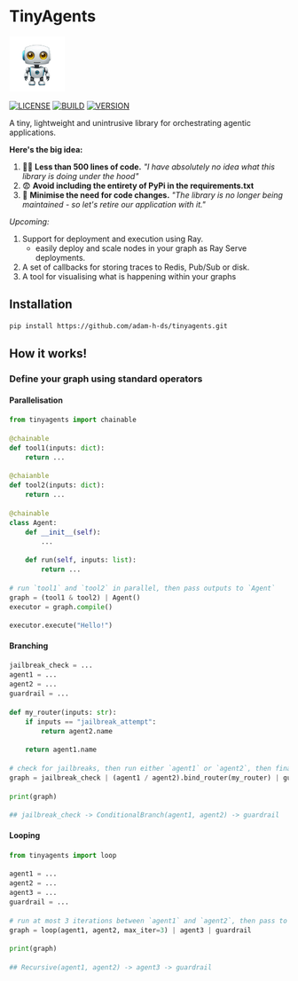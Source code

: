 # TinyAgents 
<img src="docs/assets/logo.png" alt="drawing" width="100"/>

[![LICENSE](https://img.shields.io/github/license/adam-h-ds/tinyagents?label=license&style=for-the-badge)](https://github.com/adam-h-ds/tinyagents/blob/main/LICENSE)
[![BUILD](https://img.shields.io/github/actions/workflow/status/adam-h-ds/tinyagents/publish.yml?style=for-the-badge)](https://github.com/adam-h-ds/tinyagents/blob/main/.github/workflows/publish.yml)
[![VERSION](https://img.shields.io/pypi/v/tinyagents?style=for-the-badge&label=PYPI+VERSION)](https://github.com/adam-h-ds/tinyagents)

A tiny, lightweight and unintrusive library for orchestrating agentic applications. 

**Here's the big idea:**

1. 😶‍🌫️ **Less than 500 lines of code.** *"I have absolutely no idea what this library is doing under the hood"*
2. 😨 **Avoid including the entirety of PyPi in the requirements.txt**
3. 🚀 **Minimise the need for code changes.** *"The library is no longer being maintained - so let's retire our application with it."*

*Upcoming:*
1. Support for deployment and execution using Ray.
    - easily deploy and scale nodes in your graph as Ray Serve deployments.
2. A set of callbacks for storing traces to Redis, Pub/Sub or disk.
3. A tool for visualising what is happening within your graphs

## Installation

```bash
pip install https://github.com/adam-h-ds/tinyagents.git
```

## How it works!

### Define your graph using standard operators

#### Parallelisation
```python
from tinyagents import chainable

@chainable
def tool1(inputs: dict):
    return ...

@chaianble
def tool2(inputs: dict):
    return ...

@chainable
class Agent:
    def __init__(self):
        ...

    def run(self, inputs: list):
        return ...

# run `tool1` and `tool2` in parallel, then pass outputs to `Agent`
graph = (tool1 & tool2) | Agent()
executor = graph.compile()

executor.execute("Hello!")
```

#### Branching
```python
jailbreak_check = ...
agent1 = ...
agent2 = ...
guardrail = ...

def my_router(inputs: str):
    if inputs == "jailbreak_attempt":
        return agent2.name

    return agent1.name

# check for jailbreaks, then run either `agent1` or `agent2`, then finally run `guardrail`
graph = jailbreak_check | (agent1 / agent2).bind_router(my_router) | guardrail

print(graph)

## jailbreak_check -> ConditionalBranch(agent1, agent2) -> guardrail
```

#### Looping
```python
from tinyagents import loop

agent1 = ...
agent2 = ...
agent3 = ...
guardrail = ...

# run at most 3 iterations between `agent1` and `agent2`, then pass to `agent3` and finally `guardrail`.
graph = loop(agent1, agent2, max_iter=3) | agent3 | guardrail

print(graph)

## Recursive(agent1, agent2) -> agent3 -> guardrail
```